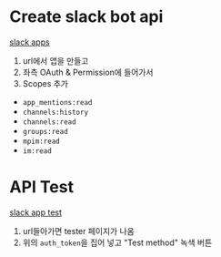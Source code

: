 # Create slack bot api

[slack apps](https://api.slack.com/apps)

1. url에서 앱을 만들고
2. 좌측 OAuth & Permission에 들어가서
3. Scopes 추가
 - `app_mentions:read`
 - `channels:history`
 - `channels:read`
 - `groups:read`
 - `mpim:read`
 - `im:read`

# API Test

[slack app test](https://api.slack.com/methods/conversations.list/test)

1. url들아가면 tester 페이지가 나옴
2. 위의 `auth_token`을 집어 넣고 "Test method" 녹색 버튼
